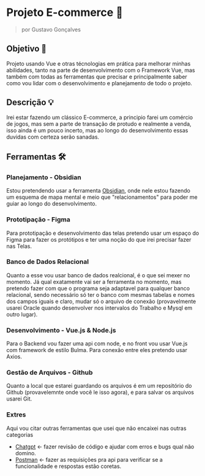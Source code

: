 # Projeto E-commerce 🛒
> por Gustavo Gonçalves

## Objetivo  📌
Projeto usando Vue e otras técnologias em prática para melhorar minhas abilidades, tanto na parte de desenvolvimento com o Framework Vue, mas também com todas as ferramentas que precisar e principalmente saber como vou lidar com o desenvolvimento e planejamento de todo o projeto.

## Descrição 💡
Irei estar fazendo um clássico E-commerce, a principio farei um comércio de jogos, mas sem a parte de transação de protudo e realmente a venda, isso ainda é um pouco incerto, mas ao longo do desenvolvimento essas duvidas com certeza serão sanadas.

## Ferramentas 🛠

### Planejamento - Obsidian
Estou pretendendo usar a ferramenta [Obsidian](https://obsidian.md/), onde nele estou fazendo um esquema de mapa mental e meio que "relacionamentos" para poder me guiar ao longo do desenvolvimento.

### Prototipação - Figma
Para prototipação e desenvolvimento das telas pretendo usar um espaço do Figma para fazer os protótipos e ter uma noção do que irei precisar fazer nas Telas.

### Banco de Dados Relacional
Quanto a esse vou usar banco de dados realcional, é o que sei mexer no momento. Já qual exatamente vai ser a ferramenta no momento, mas pretendo fazer com que o programa seja adaptavel para qualquer banco relacional, sendo necessário só ter o banco com mesmas tabelas e nomes dos campos iguais e claro, mudar só o arquivo de conexão (provavelmente usarei Oracle quando desenvolver nos intervalos do Trabalho e Mysql em outro lugar).

### Desenvolvimento - Vue.js & Node.js
Para o Backend vou fazer uma api com node, e no front vou usar Vue.js com framework de estilo Bulma. Para conexão entre eles pretendo usar Axios.

### Gestão de Arquivos - Github
Quanto a local que estarei guardando os arquivos é em um repositório do Github (provavelemnte onde você le isso agora), e para salvar os arquivos usarei Git. 

### Extres
Aqui vou citar outras ferramentas que usei que não encaixei nas outras categorias
 - [Chatgpt](https://chatgpt.com/) <- fazer revisão de código e ajudar com erros e bugs qual não domino.
 - [Postman](https://www.postman.com/) <- fazer as requisições pra api para verificar se a funcionalidade e respostas estão coretas.


